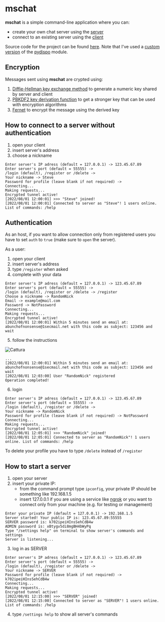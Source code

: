 # mschat
**mschat** is a simple command-line application where you can:
- create your own chat server using the [server](MSCHAT%20v.1.3.0/server)
- connect to an existing server using the [client](MSCHAT%20v.1.3.0/client.exe)

Source code for the project can be found [here](MSCHAT%20v.1.3.0/src). Note that I've used a [custom version](MSCHAT%20v.1.3.0/src/pydispo.py) of the [pydispo](https://github.com/aakash30jan/pydispo) module.

## Encryption
Messages sent using **mschat** are crypted using:
1. [Diffie-Hellman key exchange method](https://en.wikipedia.org/wiki/Diffie%E2%80%93Hellman_key_exchange) to generate a numeric key shared by server and client
2. [PBKDF2 key derivation function](https://en.wikipedia.org/wiki/PBKDF2) to get a stronger key that can be used with encryption algorithms
3. [Fernet](https://cryptography.io/en/latest/fernet/) to encrypt the message using the derived key

## How to connect to a server without authentication

1. open your client 
2. insert server's address
3. choose a nickname
```
Enter server's IP adress (default = 127.0.0.1) -> 123.45.67.89
Enter server's port (default = 55555) ->
/login (default), /register or /delete ->
Your nickname -> Steve
Password for profile (leave blank if not required) ->
Connecting...
Making requests...
Encrypted tunnel active!
[2022/08/01 12:00:01] >>> "Steve" joined!
[2022/08/01 12:00:01] Connected to server as "Steve"! 1 users online. List of commands: /help
```

## Authentication
As an host, if you want to allow connection only from registered users you have to set `auth` to `true` (make sure to `open` the server).

As a user: 
1. open your client 
2. insert server's address
3. type `/register` when asked
4. complete with your data
```
Enter server's IP adress (default = 127.0.0.1) -> 123.45.67.89
Enter server's port (default = 55555) ->
/login (default), /register or /delete -> /register
Choose a nickname -> RandomNick
Email -> example@mail.com
Password -> NotPassword
Connecting...
Making requests...
Encrypted tunnel active!
[2022/08/01 12:00:01] Within 5 minutes send an email at: abunchofnonsense@1secmail.net with this code as subject: 123456 and wait
```
5. follow the instructions

![Cattura](https://user-images.githubusercontent.com/106877447/185943390-510e64c4-8d56-4983-a9c9-b0b6827ec078.PNG)
```
...
[2022/08/01 12:00:01] Within 5 minutes send an email at: abunchofnonsense@1secmail.net with this code as subject: 123456 and wait
[2022/08/01 12:03:00] User "RandomNick" registered
Operation completed!
```

6. login
```
Enter server's IP adress (default = 127.0.0.1) -> 123.45.67.89
Enter server's port (default = 55555) ->
/login (default), /register or /delete ->
Your nickname -> RandomNick
Password for profile (leave blank if not required) -> NotPassword
Connecting...
Making requests...
Encrypted tunnel active!
[2022/08/01 12:05:01] >>> "RandomNick" joined!
[2022/08/01 12:05:01] Connected to server as "RandomNick"! 1 users online. List of commands: /help
```
To delete your profile you have to type `/delete` instead of `/register`
## How to start a server
1. open your server 
2. insert your private IP:
    - from the command prompt type `ipconfig`, your private IP should be something like 192.168.1.5
    - insert 127.0.0.1 if you are using a service like [ngrok](https://ngrok.com/) or you want to connect only from your machine (e.g. for testing or management)
```
Enter your private IP (default = 127.0.0.1) -> 192.168.1.5
Server started! Your public IP is: 123.45.67.89:55555
SERVER password is: k702ipeiHInsSehCdB4w
ADMIN password is: xBtygv5di8mgBH4bWyPq
Type "/settings help" on terminal to show server's commands and settings
Server is listening...
```
3. log in as SERVER
```
Enter server's IP adress (default = 127.0.0.1) -> 123.45.67.89
Enter server's port (default = 55555) ->
/login (default), /register or /delete ->
Your nickname -> SERVER
Password for profile (leave blank if not required) -> k702ipeiHInsSehCdB4w
Connecting...
Making requests...
Encrypted tunnel active!
[2022/08/01 12:15:00] >>> "SERVER" joined!
[2022/08/01 12:15:00] Connected to server as "SERVER"! 1 users online. List of commands: /help
```
4. type `/settings help` to show all server's commands
